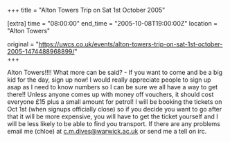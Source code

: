 +++
title = "Alton Towers Trip on Sat 1st October 2005"

[extra]
time = "08:00:00"
end_time = "2005-10-08T19:00:00Z"
location = "Alton Towers"

original = "https://uwcs.co.uk/events/alton-towers-trip-on-sat-1st-october-2005-1474488968899/"    
+++

Alton Towers\!\!\!\! What more can be said? - If you want to come and be a big kid for the day, sign up now\! I would really appreciate people to sign up asap as I need to know numbers so I can be sure we all have a way to get there\!\! Unless anyone comes up with money off vouchers, it should cost everyone £15 plus a small amount for petrol\! I will be booking the tickets on Oct 1st (when signups officially close) so if you decide you want to go after that it will be more expensive, you will have to get the ticket yourself and I will be less likely to be able to find you transport. If there are any problems email me (chloe) at c.m.dives@warwick.ac.uk or send me a tell on irc.

